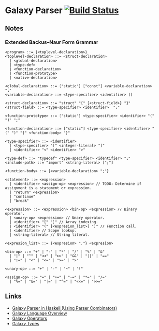 # Galaxy Parser [![Build Status](https://travis-ci.org/rameshvarun/galaxy-parser.svg)](https://travis-ci.org/rameshvarun/galaxy-parser)

## Notes
### Extended Backus–Naur Form Grammar
```
<program> ::= {<toplevel-declaration>}
<toplevel-declaration> ::= <struct-declaration>
  | <global-declaration>
  | <type-def>
  | <function-declaration>
  | <function-prototype>
  | <native-declaration>

<global-declaration> ::= ["static"] ["const"] <variable-declaration> ";"
<variable-declaration> ::= <type-specifier> <identifier> []

<struct-declaration> ::= "struct" "{" {<struct-field>} "}"
<struct-field> ::= <type-specifier> <identifier>  ";"

<function-prototype> ::= ["static"] <type-specifier> <identifier> "(" ")" ";"

<function-declaration> ::= ["static"] <type-specifier> <identifier> "(" ")" "{" <function-body> "}"

<type-specifier> ::= <identifier>
  | <type-specifier> "[" <integer-literal> "]"
  | <identifier> "<" <identifier> ">"

<type-def> ::= "typedef" <type-specifier> <identifier> ";"
<include-path> ::= "import" <string-literal> [";"]

<function-body> ::= {<variable-declaration> ";"}

<statement> ::= <expression>
  | <identifier> <assign-op> <expression> // TODO: Determine if assignment is a statement or expression.
  | "return" <expression>
  | "continue"
  | "break"

<expression> ::= <expression> <bin-op> <expression> // Binary operator.
  | <unary-op> <expression> // Unary operator.
  | <identifier> "[" "]" // Array indexing.
  | <identifier> "(" [<expresion_list>] ")" // Function call.
  | <identifier> // Scope lookup.
  | <string-literal> // String literal.

<expresion_list> ::= {<expresion> ","} <expresion>

<bin-op> ::= "+" | "-" | "*" | "/" | "%" | "&"
  | "|" | "^" | "<<" | ">>" | "&&" | "||" | "=="
  | "!=" | "<" | "<=" | ">=" | ">"

<unary-op> ::= "+" | "-" | "~" | "!"

<assign-op> ::= "=" | "+=" | "-=" | "*=" | "/="
  | "%=" | "&=" | "|=" | "^=" | "<<=" | ">>="
```
## Links
- [Galaxy Parser in Haskell (Using Parser Combinators)](https://github.com/phyrex1an/galaxy-parser)
- [Galaxy Language Overview](http://www.sc2mapster.com/wiki/galaxy/script/language-overview/)
- [Galaxy Operators](http://deaod.de/GalaxyOperators.txt)
- [Galaxy Types](http://deaod.de/GalaxyTypes.txt)
